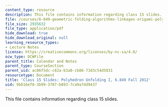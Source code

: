 ```yaml
---
content_type: resource
description: This file contains information regarding class 15 slides.
file: /courses/6-849-geometric-folding-algorithms-linkages-origami-polyhedra-fall-2012/9b616ef83b993707b8937ca9a7dd9437_MIT6_849F12_slidesC15.pdf
file_size: 2935632
file_type: application/pdf
hide_download: true
hide_download_original: null
learning_resource_types:
- Lecture Notes
license: https://creativecommons.org/licenses/by-nc-sa/4.0/
ocw_type: OCWFile
parent_title: Calendar and Notes
parent_type: CourseSection
parent_uid: ac06f5dc-c82a-b3a0-cb86-73d3c54d5831
resourcetype: Document
title: 'Class 15 Slides: Polyhedron Unfolding I, 6.849 Fall 2012'
uid: 9b616ef8-3b99-3707-b893-7ca9a7dd9437
---
```

This file contains information regarding class 15 slides.